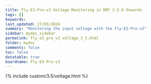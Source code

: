 ```yaml
---
title: Fly-E3-Pro-v3 Voltage Monitoring in RRF 3.5.0 Onwards
tags: []
keywords: 
last_updated: 27/03/2024
summary: "Monitoring the input voltage with the Fly-E3-Pro-v3"
sidebar: mydoc_sidebar
permalink: fly_e3_pro_v3_voltage_3_5.html
folder: mydoc
comments: false
toc: false
datatable: true
boardname: Fly-E3-Pro-v3
---
```


{% include custom/3.5/voltage.html %}  

